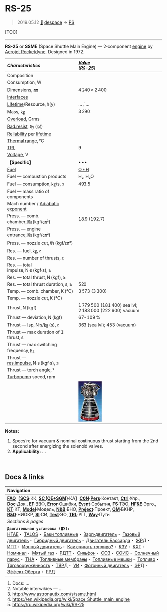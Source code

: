# RS-25
> 2019.05.12 [🚀](../index/index.md) [despace](index.md) → [PS](ps.md)

[TOC]

---

**RS-25** or **SSME** (Space Shuttle Main Engine) — 2‑component [engine](ps.md) by [Aerojet Rocketdyne](aerojet_rocketdyne.md). Designed in 1972.

|*Characteristics*|*[Value](si.md)<br> (RS-25)*|
|:--|:--|
|Composition| |
|Consumption, W| |
|Dimensions, ㎜|4 240 × 2 400|
|[Interfaces](interface.md)| |
|[Lifetime](lifetime.md)/Resource, h(y)|… / …|
|Mass, ㎏|3 390|
|[Overload](vibration.md), Grms| |
|[Rad.resist](ion_rad.md), ㏉ (㎭)| |
|[Reliability](qm.md) per [lifetime](lifetime.md)| |
|[Thermal range](tcs.md), ℃| |
|[TRL](trl.md)|9|
|[Voltage](sps.md), V| |
|**【Specific】**|• • •|
|[Fuel](fuel.md)|[O + H](o_plus.md)|
|Fuel — combustion products|H₂, H₂O|
|Fuel — consumption, ㎏/s, ≤|493.5|
|Fuel — mass ratio of components| |
|Mach number / [Adiabatic exponent](heat_cr.md)| |
|Press. — comb. chamber, ㎫ (kgf/㎝²)|18.9 (192.7)|
|Press. — engine entrance, ㎫ (kgf/㎝²)| |
|Press. — nozzle cut, ㎫ (kgf/㎝²)| |
|Res. — fuel, ㎏, ≥| |
|Res. — number of thrusts, ≥| |
|Res. — total impulse, N·s (kgf·s), ≥| |
|Res. — total thrust, N (kgf), ≥| |
|Res. — total thrust duration, s, ≥|520|
|Temp. — comb. chamber, К (℃)|3 573 (3 300)|
|Temp. — nozzle cut, К (℃)| |
|Thrust, N (kgf)|1 779 500 (181 400) sea lvl; 2 183 000 (222 600) vacuum|
|Thrust — deviation, N (kgf)|67 ‑ 109 %|
|Thrust — [Isp](isp.md), N·s/㎏ (s), ≥|363 (sea lvl); 453 (vacuum)|
|Thrust — max duration of 1 thrust, s| |
|Thrust — max switching frequency, ㎐| |
|Thrust — [res.impulse](ing.md), N·s (kgf·s), ≤| |
|Thrust — torch angle, °| |
|[Turbopump](turbopump.md) speed, rpm| |
| |[![](f/ps/r/rs-25_thumb.jpg)](f/ps/r/rs-25.jpg)|

**Notes:**

   1. Specs’re for vacuum & nominal continuous thrust starting from the 2nd second after energizing the solenoid valves.
   1. **Applicability:** …



<p style="page-break-after:always"> </p>

## Docs & links
|Navigation|
|:--|
|**[FAQ](faq.md)**【**[SCS](scs.md)**·КК, **[SC (OE+SGM)](sc.md)**·КА】**[CON](contact.md)·[Pers](person.md)**·Контакт, **[Ctrl](control.md)**·Упр., **[Doc](doc.md)**·Док., **[EF](ef.md)**·ВВФ, **[Error](error.md)**·Ошибки, **[Event](event.md)**·События, **[FS](fs.md)**·ТЭО, **[HF&E](hfe.md)**·Эрго., **[KT](kt.md)**·КТ, **[Model](model.md)**·Модель, **[N&B](nnb.md)**·БНО, **[Project](project.md)**·Проект, **[QM](qm.md)**·БКНР, **[R&D](rnd.md)**·НИОКР, **[SI](si.md)**·СИ, **[Test](test.md)**·ЭО, **[TRL](trl.md)**·УГТ, **[Way](way.md)**·Пути|
|*Sections & pages*|
|**`Двигательная установка (ДУ):`**<br> [HTAE](htae.md)・ [TALOS](talos.md)・ [Баки топливные](fuel_tank.md)・ [Варп‑двигатель](engine_type.md)・ [Газовый двигатель](engine_type.md)・ [Гибридный двигатель](гбрд.md)・ [Двигатель Бассарда](engine_type.md)・ [ЖРД](engine_type.md)・ [ИПТ](ing.md)・ [Ионный двигатель](иод.md)・ [Как считать топливо?](si.md)・ [КЗУ](cinu.md)・ [КХГ](cgs.md)・ [Номинал](nominal.md)・ [Мятый газ](exhsteam.md)・ [РДТТ](engine_type.md)・ [Сильфон](сильфон.md)・ [СОЗ](соз.md)・ [СОИС](соис.md)・ [Солнечный парус](солнечный_парус.md)・ [ТНА](turbopump.md)・ [Топливные мембраны](топливные_мембраны.md)・ [Топливные мешки](топливные_мешки.md)・ [Топливо](fuel.md)・ [Тяговооружённость](ttwr.md)・ [ТЯРД](тярд.md)・ [УИ](isp.md)・ [Фотонный двигатель](фотонный_двигатель.md)・ [ЭРД](engine_type.md)・ [Эффект Оберта](oberth_eff.md)・ [ЯРД](engine_type.md)|

   1. Docs: …
   1. Notable interwikies — …
   1. <http://www.astronautix.com/s/ssme.html>
   1. <https://en.wikipedia.org/wiki/Space_Shuttle_main_engine>
   1. <https://ru.wikipedia.org/wiki/RS-25>
